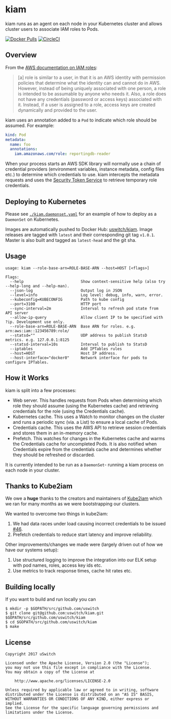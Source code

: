 # kiam
kiam runs as an agent on each node in your Kubernetes cluster and allows cluster users to associate IAM roles to Pods.

[![Docker Pulls](https://img.shields.io/docker/pulls/uswitch/kiam.svg)]()
[![CircleCI](https://img.shields.io/circleci/project/github/uswitch/kiam.svg)]()

## Overview
From the [AWS documentation on IAM roles](http://docs.aws.amazon.com/IAM/latest/UserGuide/id_roles.html):

> [a] role is similar to a user, in that it is an AWS identity with permission policies that determine what the identity can and cannot do in AWS. However, instead of being uniquely associated with one person, a role is intended to be assumable by anyone who needs it. Also, a role does not have any credentials (password or access keys) associated with it. Instead, if a user is assigned to a role, access keys are created dynamically and provided to the user.

kiam uses an annotation added to a `Pod` to indicate which role should be assumed. For example:

```yaml
kind: Pod
metadata:
  name: foo
  annotations:
    iam.amazonaws.com/role: reportingdb-reader
```

When your process starts an AWS SDK library will normally use a chain of credential providers (environment variables, instance metadata, config files etc.) to determine which credentials to use. kiam intercepts the metadata requests and uses the [Security Token Service](http://docs.aws.amazon.com/STS/latest/APIReference/Welcome.html) to retrieve temporary role credentials. 

## Deploying to Kubernetes

Please see [`./kiam.daemonset.yaml`](kiam.daemonset.yaml) for an example of how to deploy as a `DaemonSet` on Kubernetes.

Images are automatically pushed to Docker Hub: [uswitch/kiam](https://hub.docker.com/r/uswitch/kiam). Image releases are tagged with `latest` and their corresponding git tag `v1.0.1`. Master is also built and tagged as `latest-head` and the git sha.

## Usage
```
usage: kiam --role-base-arn=ROLE-BASE-ARN --host=HOST [<flags>]

Flags:
  --help                         Show context-sensitive help (also try --help-long and --help-man).
  --json-log                     Output log in JSON
  --level=info                   Log level: debug, info, warn, error.
  --kubeconfig=KUBECONFIG        Path to kube config
  --port=3100                    HTTP port
  --sync-interval=2m             Interval to refresh pod state from API server
  --allow-ip-query               Allow client IP to be specified with ?ip. Development use only.
  --role-base-arn=ROLE-BASE-ARN  Base ARN for roles. e.g. arn:aws:iam::123456789:role/
  --statsd=""                    UDP address to publish StatsD metrics. e.g. 127.0.0.1:8125
  --statsd-interval=10s          Interval to publish to StatsD
  --iptables                     Add IPTables rules
  --host=HOST                    Host IP address.
  --host-interface="docker0"     Network interface for pods to configure IPTables.
```

## How it Works
kiam is split into a few processes:

* Web server. This handles requests from Pods when determining which role they should assume (using the Kubernetes cache) and retrieving credentials for the role (using the Credentials cache).
* Kubernetes cache. This uses a Watch to monitor changes on the cluster and runs a periodic sync (via. a List) to ensure a local cache of Pods.
* Credentials cache. This uses the AWS API to retrieve session credentials and stores them in an in-memory cache.
* Prefetch. This watches for changes in the Kubernetes cache and warms the Credentials cache for uncompleted Pods. It is also notified when Credentials expire from the credentials cache and determines whether they should be refreshed or discarded.

It is currently intended to be run as a `DaemonSet`- running a kiam process on each node in your cluster.

## Thanks to Kube2iam
We owe a **huge** thanks to the creators and maintainers of [Kube2iam](https://github.com/jtblin/kube2iam) which we ran for many months as we were bootstrapping our clusters.

We wanted to overcome two things in kube2iam:

1. We had data races under load causing incorrect credentials to be issued [#46](https://github.com/jtblin/kube2iam/issues/46).
1. Prefetch credentials to reduce start latency and improve reliability.

Other improvements/changes we made were (largely driven out of how we have our systems setup):

1. Use structured logging to improve the integration into our ELK setup with pod names, roles, access key ids etc.
1. Use metrics to track response times, cache hit rates etc.

## Building locally
If you want to build and run locally you can

```
$ mkdir -p $GOPATH/src/github.com/uswitch
$ git clone git@github.com:uswitch/kiam.git $GOPATH/src/github.com/uswitch/kiam
$ cd $GOPATH/src/github.com/uswitch/kiam
$ make
```

## License

```
Copyright 2017 uSwitch

Licensed under the Apache License, Version 2.0 (the "License");
you may not use this file except in compliance with the License.
You may obtain a copy of the License at

    http://www.apache.org/licenses/LICENSE-2.0

Unless required by applicable law or agreed to in writing, software
distributed under the License is distributed on an "AS IS" BASIS,
WITHOUT WARRANTIES OR CONDITIONS OF ANY KIND, either express or implied.
See the License for the specific language governing permissions and
limitations under the License.
```